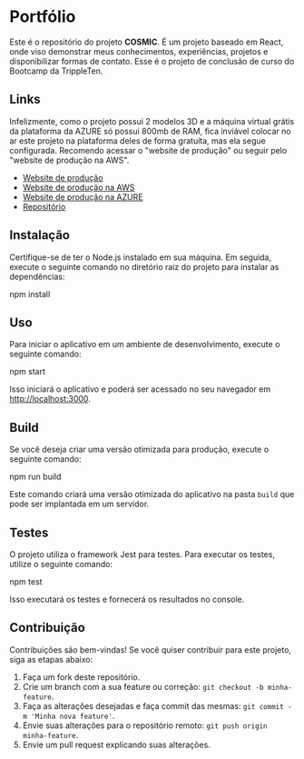 # Portfólio

Este é o repositório do projeto **COSMIC**. É um projeto baseado em React, onde viso demonstrar meus conhecimentos, experiências, projetos e disponibilizar formas de contato. Esse é o projeto de conclusão de curso do Bootcamp da TrippleTen.

## Links

Infelizmente, como o projeto possui 2 modelos 3D e a máquina virtual grátis da plataforma da AZURE só possui 800mb de RAM, fica inviável colocar no ar este projeto na plataforma deles de forma gratuíta, mas ela segue configurada. Recomendo acessar o "website de produção" ou seguir pelo "website de produção na AWS".

- [Website de produção](https://cosmic-tau.vercel.app/)
- [Website de produção na AWS](http://cosmic-aws.duckdns.org/)
- [Website de produção na AZURE](https://cosmic-azure.duckdns.org/)
- [Repositório](https://github.com/izaqueIsrael/portifolio)


## Instalação

Certifique-se de ter o Node.js instalado em sua máquina. Em seguida, execute o seguinte comando no diretório raiz do projeto para instalar as dependências:

npm install

## Uso

Para iniciar o aplicativo em um ambiente de desenvolvimento, execute o seguinte comando:

npm start

Isso iniciará o aplicativo e poderá ser acessado no seu navegador em [http://localhost:3000](http://localhost:3000).

## Build

Se você deseja criar uma versão otimizada para produção, execute o seguinte comando:

npm run build

Este comando criará uma versão otimizada do aplicativo na pasta `build` que pode ser implantada em um servidor.

## Testes

O projeto utiliza o framework Jest para testes. Para executar os testes, utilize o seguinte comando:

npm test

Isso executará os testes e fornecerá os resultados no console.

## Contribuição

Contribuições são bem-vindas! Se você quiser contribuir para este projeto, siga as etapas abaixo:

1. Faça um fork deste repositório.
2. Crie um branch com a sua feature ou correção: `git checkout -b minha-feature`.
3. Faça as alterações desejadas e faça commit das mesmas: `git commit -m 'Minha nova feature'`.
4. Envie suas alterações para o repositório remoto: `git push origin minha-feature`.
5. Envie um pull request explicando suas alterações.
